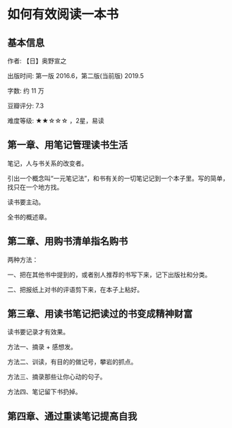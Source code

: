 # 如何有效阅读一本书

## 基本信息


作者: 【日】奥野宣之

出版时间: 第一版 2016.6，第二版(当前版) 2019.5

字数: 约 11 万

豆瓣评分: 7.3

难度等级: ★★☆☆☆ ，2星，易读

## 第一章、用笔记管理读书生活

笔记，人与书关系的改变者。

引出一个概念叫“一元笔记法”，和书有关的一切笔记记到一个本子里。写的简单，找只在一个地方找。

读书要主动。

全书的概述章。

## 第二章、用购书清单指名购书

两种方法：

一、把在其他书中提到的，或者别人推荐的书写下来，记下出版社和分类。

二、把报纸上对书的评语剪下来，在本子上粘好。

## 第三章、用读书笔记把读过的书变成精神财富

读书要记录才有效果。

方法一、摘录 + 感想发。

方法二、训读，有目的的做记号，攀岩的抓点。

方法三、摘录那些让你心动的句子。

方法四、笔记留下书扔掉。

## 第四章、通过重读笔记提高自我



